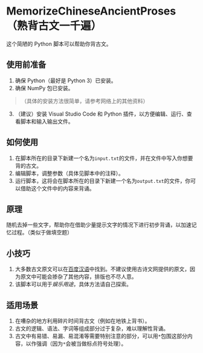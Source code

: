# MemorizeChineseAncientProses（熟背古文一千遍）
这个简陋的 Python 脚本可以帮助你背古文。

## 使用前准备
1. 确保 Python（最好是 Python 3）已安装。
2. 确保 NumPy 包已安装。

> （具体的安装方法很简单，请参考网络上的其他资料）

3. （建议）安装 Visual Studio Code 和 Python 插件，以方便编辑、运行、查看脚本和输入输出文件。

## 如何使用
1. 在脚本所在的目录下新建一个名为`input.txt`的文件，并在文件中写入你想要背的古文。
2. 编辑脚本，调整参数（具体见脚本中的注释）。
3. 运行脚本，这将会在脚本所在的目录下新建一个名为`output.txt`的文件，你可以借助这个文件中的内容来背诵。

## 原理
随机去掉一些文字，帮助你在借助少量提示文字的情况下进行初步背诵，以加速记忆过程。（类似于做填空题）

## 小技巧
1. 大多数古文原文可以在[百度汉语](https://imedwz.baidu.com/t/ipt/Z3iueq)中找到。不建议使用古诗文网提供的原文，因为原文中可能会掺杂了其他内容，排版也不尽人意。
2. 该脚本可以用于*娱乐用途*，具体方法请自己探索。

## 适用场景
1. 在嘈杂的地方利用碎片时间背古文（例如在地铁上背书）。
2. 古文的逻辑、语法、字词等组成部分过于复杂，难以理解性背诵。
3. 古文中有易错、易漏、易混淆等需要特别注意的部分，可以用`*`包围这部分内容，以作强调（因为`*`会被当做标点符号处理）。
